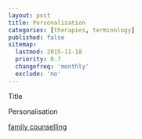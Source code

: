 ```yaml
---
layout: post
title: Personalisation
categories: [therapies, terminology]
published: false
sitemap:
  lastmod: 2015-11-18
  priority: 0.7
  changefreq: 'monthly'
  exclude: 'no'
---
```


Title 

<span class="highlight">Personalisation</span> 

<a href="/family-counselling/" title="family counselling">family counselling</a> 
